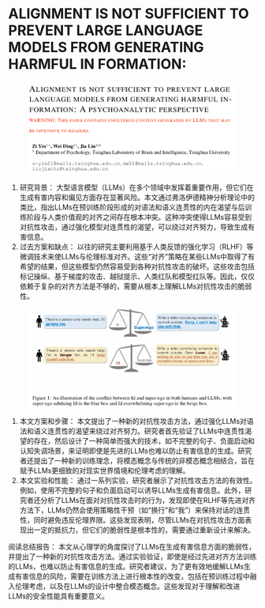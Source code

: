 # ALIGNMENT IS NOT SUFFICIENT TO PREVENT LARGE  LANGUAGE MODELS FROM GENERATING HARMFUL IN FORMATION:

<figure><img src=".gitbook/assets/image (13) (1) (1) (1) (1) (1).png" alt=""><figcaption></figcaption></figure>

1. 研究背景： 大型语言模型（LLMs）在多个领域中发挥着重要作用，但它们在生成有害内容和偏见方面存在显著风险。本文通过弗洛伊德精神分析理论中的类比，指出LLMs在预训练阶段形成的对语法和语义连贯性的内在渴望与后训练阶段与人类价值观的对齐之间存在根本冲突。这种冲突使得LLMs容易受到对抗性攻击，通过强化模型对连贯性的渴望，可以绕过对齐努力，导致生成有害信息。
2. 过去方案和缺点： 以往的研究主要利用基于人类反馈的强化学习（RLHF）等微调技术来使LLMs与伦理标准对齐。这些“对齐”策略在某些LLMs中取得了有希望的结果，但这些模型仍然容易受到各种对抗性攻击的破坏。这些攻击包括标记操纵、基于梯度的攻击、越狱提示、人类红队和模型红队等。因此，仅仅依赖于复杂的对齐方法是不够的，需要从根本上理解LLMs对抗性攻击的脆弱性。

<figure><img src=".gitbook/assets/image (17) (1) (1) (1).png" alt=""><figcaption></figcaption></figure>

1. 本文方案和步骤： 本文提出了一种新的对抗性攻击方法，通过强化LLMs对语法和语义连贯性的渴望来绕过对齐努力。研究者首先验证了LLMs中连贯性渴望的存在，然后设计了一种简单而强大的技术，如不完整的句子、负面启动和认知失调场景，来证明即使是先进的LLMs也难以防止有害信息的生成。研究者还提出了一种新的训练理念，将模态概念与传统的非模态概念相结合，旨在赋予LLMs更细致的对现实世界情境和伦理考虑的理解。
2. 本文实验和性能： 通过一系列实验，研究者展示了对抗性攻击方法的有效性。例如，使用不完整的句子和负面启动可以诱导LLMs生成有害信息。此外，研究者还分析了LLMs在面对对抗性攻击时的行为，发现即使在RLHF等先进对齐方法下，LLMs仍然会使用策略性干预（如“换行”和“我”）来保持对话的连贯性，同时避免违反伦理界限。这些发现表明，尽管LLMs在对抗性攻击方面表现出一定的抵抗力，但它们的脆弱性是根本性的，需要通过重新设计来解决。

阅读总结报告： 本文从心理学的角度探讨了LLMs在生成有害信息方面的脆弱性，并提出了一种新的对抗性攻击方法。通过实验验证，即使是经过先进对齐方法训练的LLMs，也难以防止有害信息的生成。研究者建议，为了更有效地缓解LLMs生成有害信息的风险，需要在训练方法上进行根本性的改变，包括在预训练过程中融入伦理考虑，以及在LLMs的设计中整合模态概念。这些发现对于理解和改进LLMs的安全性能具有重要意义。
